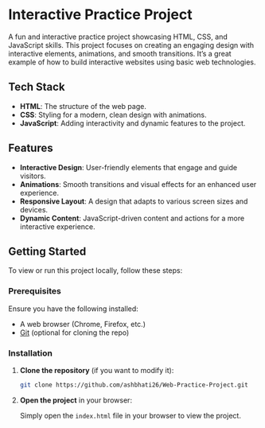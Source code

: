 # Interactive Practice Project

A fun and interactive practice project showcasing HTML, CSS, and JavaScript skills. This project focuses on creating an engaging design with interactive elements, animations, and smooth transitions. It’s a great example of how to build interactive websites using basic web technologies.

## Tech Stack

- **HTML**: The structure of the web page.
- **CSS**: Styling for a modern, clean design with animations.
- **JavaScript**: Adding interactivity and dynamic features to the project.

## Features

- **Interactive Design**: User-friendly elements that engage and guide visitors.
- **Animations**: Smooth transitions and visual effects for an enhanced user experience.
- **Responsive Layout**: A design that adapts to various screen sizes and devices.
- **Dynamic Content**: JavaScript-driven content and actions for a more interactive experience.

## Getting Started

To view or run this project locally, follow these steps:

### Prerequisites

Ensure you have the following installed:

- A web browser (Chrome, Firefox, etc.)
- [Git](https://git-scm.com/) (optional for cloning the repo)

### Installation

1. **Clone the repository** (if you want to modify it):

   ```bash
   git clone https://github.com/ashbhati26/Web-Practice-Project.git
   ```

2. **Open the project** in your browser:

   Simply open the `index.html` file in your browser to view the project.
